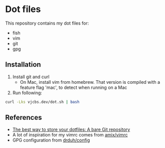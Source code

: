 # Dot files

This repository contains my dot files for:

- fish
- vim
- git
- gpg

## Installation

1. Install git and curl
    - On Mac, install vim from homebrew. That version is compiled with a feature flag 'mac', to detect when running on a Mac
2. Run following:
```bash
curl -Lks vjcbs.dev/dot.sh | bash
```

## References

- [The best way to store your dotfiles: A bare Git repository](https://developer.atlassian.com/blog/2016/02/best-way-to-store-dotfiles-git-bare-repo/)
- A lot of inspiration for my vimrc comes from [amix/vimrc](https://github.com/amix/vimrc)
- GPG configuration from [drduh/config](https://github.com/drduh/config)
